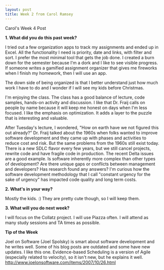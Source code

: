 ```yaml
---
layout: post
title: Week 2 from Carol Ramsey
---
```

Carol's Week 4 Post

**1. What did you do this past week?**

I tried out a few organization apps to track my assignments and ended up in Excel. All the functionality I need is priority, date and links, with filter and sort. I prefer the most minimal tool that gets the job done. I created a burn down for the semester because I'm a dork and I like to see visible progress. If someone writes a gamified assignment organizer that gives me fireworks when I finish my homework, then I will use an app. 

The down side of being organized is that I better understand just how much work I have to do and I wonder if I will see my kids before Christmas. 

I'm enjoying the class. The class has a good balance of lecture, code samples, hands-on activity and discussion. I like that Dr. Fraij calls on people by name because it will keep me honest on days when I'm less focused. I like the emphasis on optimization. It adds a layer to the puzzle that is interesting and valuable.

After Tuesday's lecture, I wondered, "How on earth have we not figured this out already?" Dr. Fraij talked about the 1960s when folks wanted to improve software development and they came up with phases and activities to reduce cost and risk. But the same problems from the 1960s still exist today. There is a new SDLC flavor every few years, but we still cancel projects,  rewrite code and have fragile code in production. The recent Delta issues are a good example. Is software inherently more complex than other types of development? Are there unique gaps or conflicts between management and developers? Has research found any answers? I'm curious how the software development methodology that I call "constant urgency for the sake of urgency" has impacted code quality and long term costs. 


**2. What's in your way?**

Mostly the kids. :) They are pretty cute though, so I will keep them. 

**3. What will you do next week?**

I will focus on the Collatz project. I will use Piazza often. I will attend as many study sessions and TA times as possible.

**Tip of the Week**

Joel on Software (Joel Spolsky) is smart about software development and he writes well. Some of his blog posts are outdated and some have new updates. I like this one. Evidence-based Scheduling is a version of Agile (especially related to velocity), so it isn't new, but he explains it well. 
http://www.joelonsoftware.com/items/2007/10/26.html

